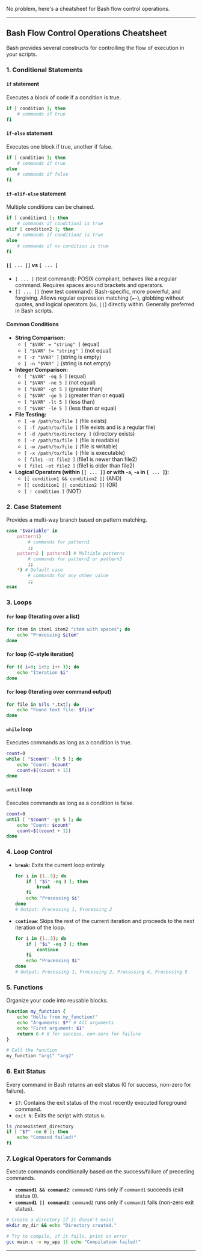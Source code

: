 No problem, here's a cheatsheet for Bash flow control operations.

-----

## Bash Flow Control Operations Cheatsheet

Bash provides several constructs for controlling the flow of execution in your scripts.

### 1\. Conditional Statements

#### `if` statement

Executes a block of code if a condition is true.

```bash
if [ condition ]; then
    # commands if true
fi
```

#### `if-else` statement

Executes one block if true, another if false.

```bash
if [ condition ]; then
    # commands if true
else
    # commands if false
fi
```

#### `if-elif-else` statement

Multiple conditions can be chained.

```bash
if [ condition1 ]; then
    # commands if condition1 is true
elif [ condition2 ]; then
    # commands if condition2 is true
else
    # commands if no condition is true
fi
```

#### `[[ ... ]]` vs `[ ... ]`

  * `[ ... ]` (test command): POSIX compliant, behaves like a regular command. Requires spaces around brackets and operators.
  * `[[ ... ]]` (new test command): Bash-specific, more powerful, and forgiving. Allows regular expression matching (`=~`), globbing without quotes, and logical operators (`&&`, `||`) directly within. Generally preferred in Bash scripts.

#### Common Conditions

  * **String Comparison:**
      * `[ "$VAR" = "string" ]` (equal)
      * `[ "$VAR" != "string" ]` (not equal)
      * `[ -z "$VAR" ]` (string is empty)
      * `[ -n "$VAR" ]` (string is not empty)
  * **Integer Comparison:**
      * `[ "$VAR" -eq 5 ]` (equal)
      * `[ "$VAR" -ne 5 ]` (not equal)
      * `[ "$VAR" -gt 5 ]` (greater than)
      * `[ "$VAR" -ge 5 ]` (greater than or equal)
      * `[ "$VAR" -lt 5 ]` (less than)
      * `[ "$VAR" -le 5 ]` (less than or equal)
  * **File Testing:**
      * `[ -e /path/to/file ]` (file exists)
      * `[ -f /path/to/file ]` (file exists and is a regular file)
      * `[ -d /path/to/directory ]` (directory exists)
      * `[ -r /path/to/file ]` (file is readable)
      * `[ -w /path/to/file ]` (file is writable)
      * `[ -x /path/to/file ]` (file is executable)
      * `[ file1 -nt file2 ]` (file1 is newer than file2)
      * `[ file1 -ot file2 ]` (file1 is older than file2)
  * **Logical Operators (within `[[ ... ]]` or with `-a`, `-o` in `[ ... ]`):**
      * `[[ condition1 && condition2 ]]` (AND)
      * `[[ condition1 || condition2 ]]` (OR)
      * `[ ! condition ]` (NOT)

### 2\. Case Statement

Provides a multi-way branch based on pattern matching.

```bash
case "$variable" in
    pattern1)
        # commands for pattern1
        ;;
    pattern2 | pattern3) # Multiple patterns
        # commands for pattern2 or pattern3
        ;;
    *) # Default case
        # commands for any other value
        ;;
esac
```

### 3\. Loops

#### `for` loop (Iterating over a list)

```bash
for item in item1 item2 "item with spaces"; do
    echo "Processing $item"
done
```

#### `for` loop (C-style iteration)

```bash
for (( i=0; i<5; i++ )); do
    echo "Iteration $i"
done
```

#### `for` loop (Iterating over command output)

```bash
for file in $(ls *.txt); do
    echo "Found text file: $file"
done
```

#### `while` loop

Executes commands as long as a condition is true.

```bash
count=0
while [ "$count" -lt 5 ]; do
    echo "Count: $count"
    count=$((count + 1))
done
```

#### `until` loop

Executes commands as long as a condition is false.

```bash
count=0
until [ "$count" -ge 5 ]; do
    echo "Count: $count"
    count=$((count + 1))
done
```

### 4\. Loop Control

  * **`break`**: Exits the current loop entirely.

    ```bash
    for i in {1..5}; do
        if [ "$i" -eq 3 ]; then
            break
        fi
        echo "Processing $i"
    done
    # Output: Processing 1, Processing 2
    ```

  * **`continue`**: Skips the rest of the current iteration and proceeds to the next iteration of the loop.

    ```bash
    for i in {1..5}; do
        if [ "$i" -eq 3 ]; then
            continue
        fi
        echo "Processing $i"
    done
    # Output: Processing 1, Processing 2, Processing 4, Processing 5
    ```

### 5\. Functions

Organize your code into reusable blocks.

```bash
function my_function {
    echo "Hello from my_function!"
    echo "Arguments: $*" # All arguments
    echo "First argument: $1"
    return 0 # 0 for success, non-zero for failure
}

# Call the function
my_function "arg1" "arg2"
```

### 6\. Exit Status

Every command in Bash returns an exit status (0 for success, non-zero for failure).

  * `$?`: Contains the exit status of the most recently executed foreground command.
  * `exit N`: Exits the script with status `N`.

<!-- end list -->

```bash
ls /nonexistent_directory
if [ "$?" -ne 0 ]; then
    echo "Command failed!"
fi
```

### 7\. Logical Operators for Commands

Execute commands conditionally based on the success/failure of preceding commands.

  * **`command1 && command2`**: `command2` runs only if `command1` succeeds (exit status 0).
  * **`command1 || command2`**: `command2` runs only if `command1` fails (non-zero exit status).

<!-- end list -->

```bash
# Create a directory if it doesn't exist
mkdir my_dir && echo "Directory created."

# Try to compile, if it fails, print an error
gcc main.c -o my_app || echo "Compilation failed!"
```

-----
